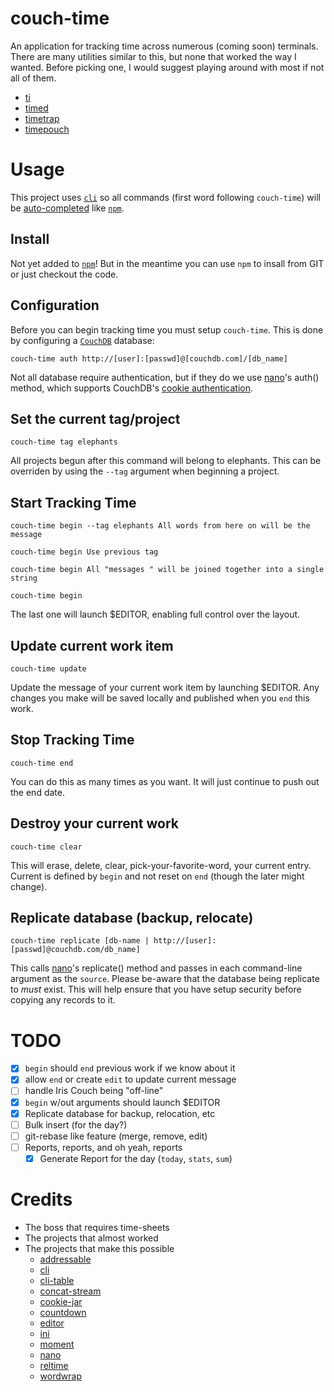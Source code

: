 # couch-time

An application for tracking time across numerous (coming soon) terminals. There are many utilities similar to this, but none that worked the way I wanted. Before picking one, I would suggest playing around with most if not all of them.

- [ti](http://ti.sharats.me/)
- [timed](http://adeel.github.io/timed/)
- [timetrap](https://github.com/samg/timetrap)
- [timepouch](https://github.com/chesles/timepouch)

# Usage

This project uses [`cli`](https://github.com/chriso/cli) so all commands (first word following `couch-time`) will be [auto-completed](https://github.com/chriso/cli/blob/master/examples/command.js) like [`npm`](https://github.com/isaacs/npm).

## Install

Not yet added to [`npm`](http://npmjs.org)! But in the meantime you can use `npm`
to insall from GIT or just checkout the code.

## Configuration

Before you can begin tracking time you must setup `couch-time`. This is done by configuring a [`CouchDB`](https://couchdb.apache.org/) database:

    couch-time auth http://[user]:[passwd]@[couchdb.com]/[db_name]

Not all database require authentication, but if they do we use [nano](https://github.com/dscape/nano#using-cookie-authentication)'s auth() method, which supports CouchDB's [cookie authentication](http://guide.couchdb.org/editions/1/en/security.html#cookies).

## Set the current tag/project

    couch-time tag elephants

All projects begun after this command will belong to elephants. This can be overriden by using the `--tag` argument when beginning a project.

## Start Tracking Time

    couch-time begin --tag elephants All words from here on will be the message

    couch-time begin Use previous tag

    couch-time begin All "messages " will be joined together into a single string

    couch-time begin

The last one will launch $EDITOR, enabling full control over the layout.

## Update current work item

    couch-time update

Update the message of your current work item by launching $EDITOR. Any changes you make will be saved locally and published when you `end` this work.

## Stop Tracking Time

    couch-time end

You can do this as many times as you want. It will just continue to push out the end date.

## Destroy your current work

    couch-time clear

This will erase, delete, clear, pick-your-favorite-word, your current entry. Current is defined by `begin` and not reset on `end` (though the later might change).

## Replicate database (backup, relocate)

    couch-time replicate [db-name | http://[user]:[passwd]@couchdb.com/db_name]

This calls [nano](https://github.com/dscape/nano#nanodbreplicatesource-target-opts-callback)'s replicate() method and passes in each command-line argument as the `source`. Please be-aware that the database being replicate to *must* exist. This will help ensure that you have setup security before copying any records to it.

# TODO
- [x] `begin` should `end` previous work if we know about it
- [x] allow `end` or create `edit` to update current message
- [ ] handle Iris Couch being "off-line"
- [x] `begin` w/out arguments should launch $EDITOR
- [x] Replicate database for backup, relocation, etc
- [ ] Bulk insert (for the day?)
- [ ] git-rebase like feature (merge, remove, edit)
- [ ] Reports, reports, and oh yeah, reports
	- [x] Generate Report for the day (`today`, `stats`, `sum`)

# Credits

- The boss that requires time-sheets
- The projects that almost worked
- The projects that make this possible
	- [addressable](https://github.com/publicclass/addressable)
	- [cli](https://github.com/chriso/cli)
	- [cli-table](https://github.com/LearnBoost/cli-table)
	- [concat-stream](https://github.com/maxogden/node-concat-stream)
	- [cookie-jar](https://github.com/mikeal/cookie-jar)
	- [countdown](http://countdownjs.org/)
	- [editor](https://github.com/substack/node-editor)
	- [ini](https://github.com/isaacs/ini)
	- [moment](http://momentjs.com/)
	- [nano](https://github.com/dscape/nano)
	- [reltime](https://github.com/rsdoiel/reltime)
	- [wordwrap](https://github.com/substack/node-wordwrap)
